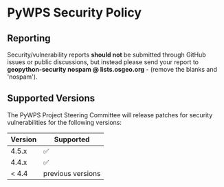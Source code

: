 # PyWPS Security Policy

## Reporting

Security/vulnerability reports **should not** be submitted through GitHub issues or public discussions, but instead please send your report 
to **geopython-security nospam @ lists.osgeo.org** - (remove the blanks and 'nospam').  

## Supported Versions

The PyWPS Project Steering Committee will release patches for security vulnerabilities for the following versions:

| Version | Supported          |
|---------|--------------------|
| 4.5.x   | :white_check_mark: |
| 4.4.x   | :white_check_mark: |
| < 4.4   | previous versions  |
